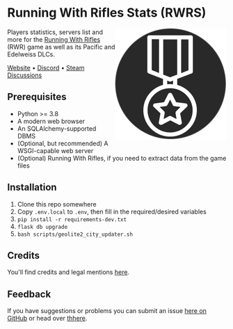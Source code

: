 # Running With Rifles Stats (RWRS)

<img src="static/images/icon_round_dark_256.png" align="right">

Players statistics, servers list and more for the [Running With Rifles](http://www.runningwithrifles.com/wp/) (RWR) game
as well as its Pacific and Edelweiss DLCs.

[Website](https://rwrstats.com/) • [Discord](https://discord.gg/runningwithrifles) • [Steam Discussions](https://steamcommunity.com/app/270150/discussions/0/1520386297704428050/)

## Prerequisites

  - Python >= 3.8
  - A modern web browser
  - An SQLAlchemy-supported DBMS
  - (Optional, but recommended) A WSGI-capable web server
  - (Optional) Running With Rifles, if you need to extract data from the game files

## Installation

  1. Clone this repo somewhere
  2. Copy `.env.local` to `.env`, then fill in the required/desired variables
  3. `pip install -r requirements-dev.txt`
  4. `flask db upgrade`
  5. `bash scripts/geolite2_city_updater.sh`

## Credits

You'll find credits and legal mentions [here](https://rwrstats.com/about#credits).

## Feedback

If you have suggestions or problems you can submit an issue [here on GitHub](https://github.com/EpocDotFr/rwrs/issues) or
head over [thhere](https://rwrstats.com/feedback).